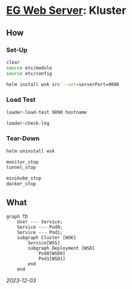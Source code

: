 


# [EG Web Server](../README.md): Kluster


## How

### Set-Up
```bash
clear
source etc/module
source etc/config
```
```bash
helm install wsk src --set=serverPort=9090
```

### Load Test
```bash
loader-load-test 9090 hostname
```
```bash
loader-check-log
```

### Tear-Down
```bash
helm uninstall wsk
```
```bash
monitor_stop
tunnel_stop
```
```bash
minikube_stop
docker_stop
```


## What
```mermaid
graph TD
    User --- Service;
    Service --- Pod0;
    Service --- Pod1;
    subgraph Cluster [WSK]
        Service[WSS]
        subgraph Deployment [WSD]
            Pod0[WSD0]
            Pod1[WSD1]
        end
    end
```

*2023-12-03*
